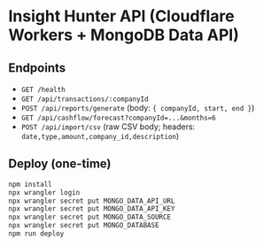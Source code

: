 # Insight Hunter API (Cloudflare Workers + MongoDB Data API)

## Endpoints
- `GET /health`
- `GET /api/transactions/:companyId`
- `POST /api/reports/generate` (body: `{ companyId, start, end }`)
- `GET /api/cashflow/forecast?companyId=...&months=6`
- `POST /api/import/csv` (raw CSV body; headers: `date,type,amount,company_id,description`)

## Deploy (one-time)
```bash
npm install
npx wrangler login
npx wrangler secret put MONGO_DATA_API_URL
npx wrangler secret put MONGO_DATA_API_KEY
npx wrangler secret put MONGO_DATA_SOURCE
npx wrangler secret put MONGO_DATABASE
npm run deploy
```
